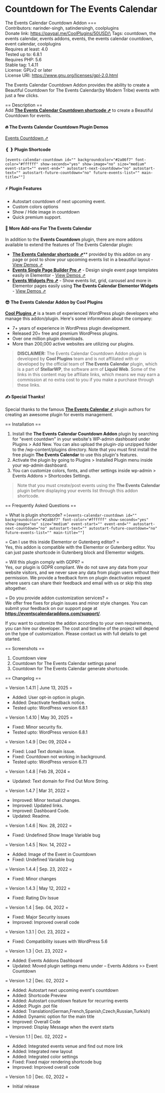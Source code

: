 # Countdown for The Events Calendar

The Events Calendar Countdown Addon ===\
Contributors: narinder-singh, satindersingh, coolplugins\
Donate link: https://paypal.me/CoolPlugins/50USD/\
Tags: countdown, the events calendar, events addons, events, the events calendar countdown, event calendar, coolplugins\
Requires at least: 4.0\
Tested up to: 6.8.1\
Requires PHP: 5.6\
Stable tag: 1.4.11\
License: GPLv2 or later\
License URI: https://www.gnu.org/licenses/gpl-2.0.html

The Events Calendar Countdown Addon provides the ability to create a Beautiful Countdown for The Events Calendar(by Modern Tribe) events with just a few clicks.

\== Description ==\
Add [**The Events Calendar Countdown shortcode ⇗**](https://eventscalendaraddons.com/demos/event-countdown/?utm_source=tecc_plugin\&utm_medium=readme\&utm_campaign=demo\&utm_content=view_demo) to create a Beautiful Countdown for events.

#### 🔥 The Events Calendar Countdown Plugin Demos

[Events Countdown ⇗](https://eventscalendaraddons.com/demos/event-countdown/?utm_source=tecc_plugin\&utm_medium=readme\&utm_campaign=demo\&utm_content=view_demo)

#### ❴ ❵ Plugin Shortcode

`[events-calendar-countdown id="" backgroundcolor="#2a86f7" font-color="#ffffff" show-seconds="yes" show-image="no" size="medium" event-start="" event-end="" autostart-next-countdown="no" autostart-text="" autostart-future-countdown="no" future-events-list="" main-title=""]`

#### ⚡ Plugin Features

* Autostart countdown of next upcoming event.
* Custom colors options
* Show / Hide image in countdown
* Quick premium support.

#### 💪 More Add-ons For The Events Calendar

In addition to the **Events Countdown** plugin, there are more addons available to extend the features of The Events Calendar plugin:

* [**The Events Calendar shortcode ⇗**](https://eventscalendaraddons.com/plugin/events-shortcodes-pro/?utm_source=tecc_plugin\&utm_medium=readme\&utm_campaign=get_pro\&utm_content=ect_plugin)\*\* provided by this addon on any page or post to show your upcoming events list in a beautiful layout - [View Demos ⇗](https://eventscalendaraddons.com/demos/events-shortcodes-pro/?utm_source=tecc_plugin\&utm_medium=readme\&utm_campaign=demo\&utm_content=ect_plugin)
* [**Events Single Page Builder Pro ⇗**](https://eventscalendaraddons.com/plugin/event-single-page-builder-pro/?utm_source=tecc_plugin\&utm_medium=readme\&utm_campaign=get_pro\&utm_content=espbp_plugin) - Design single event page templates easily in Elementor - [View Demos ⇗](https://eventscalendaraddons.com/demos/event-single-page-builder-pro/?utm_source=tecc_plugin\&utm_medium=readme\&utm_campaign=demo\&utm_content=espbp_plugin)
* [**Events Widgets Pro ⇗**](https://eventscalendaraddons.com/plugin/events-widgets-pro/?utm_source=tecc_plugin\&utm_medium=readme\&utm_campaign=get_pro\&utm_content=ectbe_plugin) - Show events list, grid, carousel and more in Elementor pages easily using **The Events Calendar Elementor Widgets** - [View Demos ⇗](https://eventscalendaraddons.com/demos/events-widgets-pro/?utm_source=tecc_plugin\&utm_medium=readme\&utm_campaign=demo\&utm_content=ectbe_plugin)

#### 😎 The Events Calendar Addon by Cool Plugins

[**Cool Plugins ⇗**](https://coolplugins.net/?utm_source=tecc_plugin\&utm_medium=readme\&utm_campaign=coolplugins\&utm_content=whos_behind) is a team of experienced WordPress plugin developers who manage this addon/plugin. Here's some information about the company:

* 7+ years of experience in WordPress plugin development.
* Released 20+ free and premium WordPress plugins.
* Over one million plugin downloads.
* More than 200,000 active websites are utilizing our plugins.

> **DISCLAIMER:** The Events Calendar Countdown Addon plugin is developed by **Cool Plugins** team and is not affiliated with or developed by the official team of **The Events Calendar** plugin, which is a part of **StellarWP**, the software arm of **Liquid Web**. Some of the links in this content may be affiliate links, which means we may earn a commission at no extra cost to you if you make a purchase through these links.

#### ✍ Special Thanks!

Special thanks to the famous [**The Events Calendar ⇗**](https://theeventscalendar.pxf.io/plugin) plugin authors for creating an awesome plugin for events management.

\== Installation ==

1. Install the **The Events Calendar Countdown Addon** plugin by searching for "event countdwn" in your website's WP-admin dashboard under Plugins > Add New. You can also upload the plugin-zip unzipped folder to the /wp-content/plugins directory. Note that you must first install the free plugin **The Events Calendar** to use this plugin's features.
2. Activate the plugin by going to Plugins > Installed Plugin menu inside your wp-admin dashboard.
3. You can customize colors, fonts, and other settings inside wp-admin > Events Addons > Shortcodes Settings.

> Note that you must create/post events using the **The Events Calendar** plugin before displaying your events list through this addon shortcode.

\== Frequently Asked Questions ==

\= What is plugin shortcode? =`[events-calendar-countdown id="" backgroundcolor="#2a86f7" font-color="#ffffff" show-seconds="yes" show-image="no" size="medium" event-start="" event-end="" autostart-next-countdown="no" autostart-text="" autostart-future-countdown="no" future-events-list="" main-title=""]`

\= Can I use this inside Elementor or Gutenberg editor? =\
Yes, this addon is compatible with the Elementor or Gutenberg editor. You can just paste shortcode in Gutenberg block and Elementor widgets.

\= Will this plugin comply with GDPR? =\
Yes, our plugin is GDPR compliant. We do not save any data from your website visitors, and we never save any data from plugin users without their permission. We provide a feedback form on plugin deactivation request where users can share their feedback and email with us or skip this step altogether.

\= Do you provide addon customization services? =\
We offer free fixes for plugin issues and minor style changes. You can submit your feedback on our support page at **https://eventscalendaraddons.com/support/**.

If you want to customize the addon according to your own requirements, you can hire our developer. The cost and timeline of the project will depend on the type of customization. Please contact us with full details to get started.

\== Screenshots ==

1. Countdown view
2. Countdown for The Events Calendar settings panel
3. Countdown for The Events Calendar generate shortcode.

\== Changelog ==

\= Version 1.4.11 | June 13, 2025 =

* Added: User opt-in option in plugin.
* Added: Deactivate feedback notice.
* Tested upto: WordPress version 6.8.1

\= Version 1.4.10 | May 30, 2025 =

* Fixed: Minor security fix.
* Tested upto: WordPress version 6.8.1

\= Version 1.4.9 | Dec 09, 2024 =

* Fixed: Load Text domain issue.
* Fixed: Countdown not working in background.
* Tested upto: WordPress version 6.7.1

\= Version 1.4.8 | Feb 28, 2024 =

* Updated: Text domain for Find Out More String.

\= Version 1.4.7 | Mar 31, 2022 =

* Improved: Minor textual changes.
* Improved: Updated links.
* Improved: Dashboard Code.
* Updated: Readme.

\= Version 1.4.6 | Nov. 28, 2022 =

* Fixed: Undefined Show Image Variable bug

\= Version 1.4.5 | Nov. 14, 2022 =

* Added: Image of the Event in Countdown
* Fixed: Undefined Variable bug

\= Version 1.4.4 | Sep. 23, 2022 =

* Fixed: Minor changes

\= Version 1.4.3 | May 12, 2022 =

* Fixed: Rating Div Issue

\= Version 1.4 | Sep. 04, 2022 =

* Fixed: Major Security issues
* Improved: Improved overall code

\= Version 1.3.1 | Oct. 23, 2022 =

* Fixed: Compatibility issues with WordPress 5.6

\= Version 1.3 | Oct. 23, 2022 =

* Added: Events Addons Dashboard
* Updated: Moved plugin settings menu under – Events Addons >> Event Countdown

\= Version 1.2 | Dec. 02, 2022 =

* Added: Autostart next upcoming event's countdown
* Added: Shortcode Preview
* Added: Autostart countdown feature for recurring events
* Added: Plugin .pot file
* Added: Translation(German,French,Spanish,Czech,Russian,Turkish)
* Added: Dynamic option for the main title
* Improved: Overall Code
* Improved: Display Message when the event starts

\= Version 1.1 | Dec. 02, 2022 =

* Added: Integrated events venue and find out more link
* Added: Integrated new layout
* Added: Integrated color settings
* Fixed: Fixed major rendering shortcode bug
* Improved: Improved overall code

\= Version 1.0 | Dec. 02, 2022 =

* Initial release
